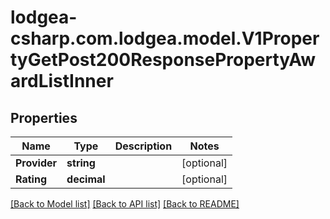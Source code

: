 
# lodgea-csharp.com.lodgea.model.V1PropertyGetPost200ResponsePropertyAwardListInner

## Properties

Name | Type | Description | Notes
------------ | ------------- | ------------- | -------------
**Provider** | **string** |  | [optional] 
**Rating** | **decimal** |  | [optional] 

[[Back to Model list]](../README.md#documentation-for-models)
[[Back to API list]](../README.md#documentation-for-api-endpoints)
[[Back to README]](../README.md)

